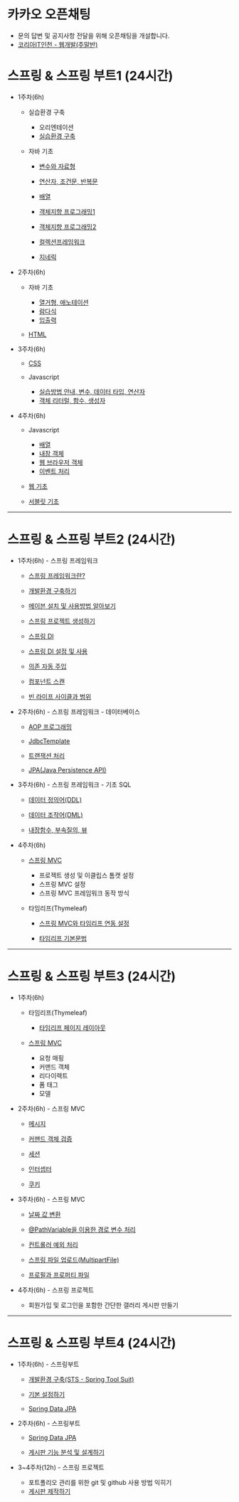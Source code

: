 # 카카오 오픈채팅
- 문의 답변 및 공지사항 전달을 위해 오픈채팅을 개설합니다.
- [코리아IT인천 - 웹개발(주말반)](https://open.kakao.com/o/gxuxLKwe)

# 스프링 & 스프링 부트1 (24시간)
* 1주차(6h)
	- 실습환경 구축 
		- 오리엔테이션
		- [실습환경 구축](https://github.com/yonggyo1125/curriculum300H/tree/main/1.JAVA(84%EC%8B%9C%EA%B0%84)/1%EC%9D%BC%EC%B0%A8(3h)%20-%20%EC%8B%A4%EC%8A%B5%ED%99%98%EA%B2%BD%20%EA%B5%AC%EC%B6%95%2C%EB%B3%80%EC%88%98%EC%99%80%20%EC%9E%90%EB%A3%8C%ED%98%95#%EC%8B%A4%EC%8A%B5%ED%99%98%EA%B2%BD-%EA%B5%AC%EC%B6%95%ED%95%98%EA%B8%B0)
		
	- 자바 기초
		- [변수와 자료형](https://github.com/yonggyo1125/curriculum300H/tree/main/1.JAVA(84%EC%8B%9C%EA%B0%84)/1%EC%9D%BC%EC%B0%A8(3h)%20-%20%EC%8B%A4%EC%8A%B5%ED%99%98%EA%B2%BD%20%EA%B5%AC%EC%B6%95%2C%EB%B3%80%EC%88%98%EC%99%80%20%EC%9E%90%EB%A3%8C%ED%98%95#%EB%B3%80%EC%88%98%EC%99%80-%EC%9E%90%EB%A3%8C%ED%98%95)
		- [연산자, 조건문, 반복문](https://github.com/yonggyo1125/curriculum300H/tree/main/1.JAVA(84%EC%8B%9C%EA%B0%84)/2~3%EC%9D%BC%EC%B0%A8(6h)%20-%20%EC%97%B0%EC%82%B0%EC%9E%90%2C%20%EC%A1%B0%EA%B1%B4%EB%AC%B8%2C%20%EB%B0%98%EB%B3%B5%EB%AC%B8)
		- [배열](https://github.com/yonggyo1125/curriculum300H/tree/main/1.JAVA(84%EC%8B%9C%EA%B0%84)/4%EC%9D%BC%EC%B0%A8(3h)%20-%20%EB%B0%B0%EC%97%B4)
		
		- [객체지향 프로그래밍1](https://github.com/yonggyo1125/curriculum300H/tree/main/1.JAVA(84%EC%8B%9C%EA%B0%84)/5~7%EC%9D%BC%EC%B0%A8(9h)%20-%20%EA%B0%9D%EC%B2%B4%EC%A7%80%ED%96%A5%20%ED%94%84%EB%A1%9C%EA%B7%B8%EB%9E%98%EB%B0%8D1)
		
		- <a href='https://github.com/yonggyo1125/curriculum300H/tree/main/1.JAVA(84%EC%8B%9C%EA%B0%84)/8~10%EC%9D%BC%EC%B0%A8(9h%20-%20%EA%B0%9D%EC%B2%B4%EC%A7%80%ED%96%A5%20%ED%94%84%EB%A1%9C%EA%B7%B8%EB%9E%98%EB%B0%8D2'>객체지향 프로그래밍2</a>
		
		
		- [컬렉션프레임워크](https://github.com/yonggyo1125/curriculum300H/tree/main/1.JAVA(84%EC%8B%9C%EA%B0%84)/13~14%EC%9D%BC%EC%B0%A8(6h)%20-%20%EC%BB%AC%EB%A0%89%EC%85%98%20%ED%94%84%EB%A0%88%EC%9E%84%EC%9B%8C%ED%81%AC)
		- [지네릭](https://github.com/yonggyo1125/curriculum300H/tree/main/1.JAVA(84%EC%8B%9C%EA%B0%84)/15%EC%9D%BC%EC%B0%A8(3h)%20-%20%EC%A7%80%EB%84%A4%EB%A6%AD%EC%8A%A4)
		
* 2주차(6h)

	- 자바 기초
		- [열거형, 애노테이션](https://github.com/yonggyo1125/curriculum300H/tree/main/1.JAVA(84%EC%8B%9C%EA%B0%84)/16%EC%9D%BC%EC%B0%A8(3h)%20-%20%EC%97%B4%EA%B1%B0%ED%98%95%2C%20%EC%95%A0%EB%84%88%ED%85%8C%EC%9D%B4%EC%85%98)
		- [람다식](https://github.com/yonggyo1125/curriculum300H/tree/main/1.JAVA(84%EC%8B%9C%EA%B0%84)/18%EC%9D%BC%EC%B0%A8(3h)%20-%20%EB%9E%8C%EB%8B%A4%EC%8B%9D)
		- [입출력	](https://github.com/yonggyo1125/curriculum300H/tree/main/1.JAVA(84%EC%8B%9C%EA%B0%84)/20~21%EC%9D%BC%EC%B0%A8(6h)%20-%20%EC%9E%85%EC%B6%9C%EB%A0%A5(IO))
		
	- [HTML](https://github.com/yonggyo1125/curriculum300H/tree/main/2.%EC%9B%B9%ED%91%9C%EC%A4%80(48%EC%8B%9C%EA%B0%84)/1%EC%9D%BC%EC%B0%A8(3h)%20-%20HTML)
		
* 3주차(6h)
	- [CSS](https://github.com/yonggyo1125/curriculum300H/tree/main/2.%EC%9B%B9%ED%91%9C%EC%A4%80(48%EC%8B%9C%EA%B0%84)/2~3%EC%9D%BC%EC%B0%A8(6h)%20-%20CSS)
		
	- Javascript
		- [실습방법 안내, 변수, 데이터 타입, 연산자](https://github.com/yonggyo1125/curriculum300H/tree/main/2.%EC%9B%B9%ED%91%9C%EC%A4%80(48%EC%8B%9C%EA%B0%84)/4%EC%9D%BC%EC%B0%A8(3h)%20-%20Javascript(%EC%8B%A4%EC%8A%B5%EB%B0%A9%EB%B2%95%2C%20%EC%A3%BC%EC%84%9D%2C%20%EB%B3%80%EC%88%98%2C%20%EC%97%B0%EC%82%B0%EC%9E%90))
		- [객체 리터럴, 함수, 생성자](https://github.com/yonggyo1125/curriculum300H/tree/main/2.%EC%9B%B9%ED%91%9C%EC%A4%80(48%EC%8B%9C%EA%B0%84)/5%EC%9D%BC%EC%B0%A8(3h)%20-%20Javascript(%EA%B0%9D%EC%B2%B4%20%EB%A6%AC%ED%84%B0%EB%9F%B4%2C%20%ED%95%A8%EC%88%98%2C%EB%A9%94%EC%84%9C%EB%93%9C%2C%20%EC%83%9D%EC%84%B1%EC%9E%90))
		
* 4주차(6h)
	- Javascript
		- [배열](https://github.com/yonggyo1125/curriculum300H/tree/main/2.%EC%9B%B9%ED%91%9C%EC%A4%80(48%EC%8B%9C%EA%B0%84)/8%EC%9D%BC%EC%B0%A8(3h)%20-%20%EB%B0%B0%EC%97%B4)
		- [내장 객체](https://github.com/yonggyo1125/curriculum300H/tree/main/2.%EC%9B%B9%ED%91%9C%EC%A4%80(48%EC%8B%9C%EA%B0%84)/6~7%EC%9D%BC%EC%B0%A8(6h)%20-%20%EB%82%B4%EC%9E%A5%EA%B0%9D%EC%B2%B4)
		- [웹 브라우저 객체](https://github.com/yonggyo1125/curriculum300H/tree/main/2.%EC%9B%B9%ED%91%9C%EC%A4%80(48%EC%8B%9C%EA%B0%84)/13~14%EC%9D%BC%EC%B0%A8(6h)%20-%20%EC%9B%B9%EB%B8%8C%EB%9D%BC%EC%9A%B0%EC%A0%80%20%EA%B0%9D%EC%B2%B4)
		- [이벤트 처리](https://github.com/yonggyo1125/curriculum300H/tree/main/2.%EC%9B%B9%ED%91%9C%EC%A4%80(48%EC%8B%9C%EA%B0%84)/15%EC%9D%BC%EC%B0%A8(3h)%20-%20%EC%9D%B4%EB%B2%A4%ED%8A%B8%20%EC%B2%98%EB%A6%AC)

	- [웹 기초](https://github.com/yonggyo1125/curriculum300H/tree/main/4.Servlet%20%26%20JSP1(21%EC%8B%9C%EA%B0%84)/1%EC%9D%BC%EC%B0%A8(3h)%20-%20%EA%B0%9C%EB%B0%9C%ED%99%98%EA%B2%BD%20%EA%B5%AC%EC%B6%95%2C%20%EC%9B%B9%20%EA%B8%B0%EC%B4%88%2C%20%EC%84%9C%EB%B8%94%EB%A6%BF(Servlet)#%EC%9B%B9-%EA%B8%B0%EC%B4%88)

	- [서블릿 기초](https://github.com/yonggyo1125/curriculum300H/tree/main/4.Servlet%20%26%20JSP1(21%EC%8B%9C%EA%B0%84)/1%EC%9D%BC%EC%B0%A8(3h)%20-%20%EA%B0%9C%EB%B0%9C%ED%99%98%EA%B2%BD%20%EA%B5%AC%EC%B6%95%2C%20%EC%9B%B9%20%EA%B8%B0%EC%B4%88%2C%20%EC%84%9C%EB%B8%94%EB%A6%BF(Servlet))
		
* * * 
# 스프링 & 스프링 부트2 (24시간)

* 1주차(6h) - 스프링 프레임워크
	- [스프링 프레임워크란?](https://github.com/yonggyo1125/curriculum300H/tree/main/6.Spring%20%26%20Spring%20Boot(75%EC%8B%9C%EA%B0%84)/1%EC%9D%BC%EC%B0%A8(3h)%20-%20%EA%B0%9C%EB%B0%9C%ED%99%98%EA%B2%BD%20%EA%B5%AC%EC%B6%95%2C%20%EB%A9%94%EC%9D%B4%EB%B8%90%2C%20%EC%8A%A4%ED%94%84%EB%A7%81%20DI#%EC%8A%A4%ED%94%84%EB%A7%81-%ED%94%84%EB%A0%88%EC%9E%84%EC%9B%8C%ED%81%AC%EB%9E%80)
	
	- [개발환경 구축하기](https://github.com/yonggyo1125/curriculum300H/tree/main/6.Spring%20%26%20Spring%20Boot(75%EC%8B%9C%EA%B0%84)/1%EC%9D%BC%EC%B0%A8(3h)%20-%20%EA%B0%9C%EB%B0%9C%ED%99%98%EA%B2%BD%20%EA%B5%AC%EC%B6%95%2C%20%EB%A9%94%EC%9D%B4%EB%B8%90%2C%20%EC%8A%A4%ED%94%84%EB%A7%81%20DI#%EA%B0%9C%EB%B0%9C%ED%99%98%EA%B2%BD-%EA%B5%AC%EC%B6%95%ED%95%98%EA%B8%B0)
	
	- [메이븐 설치 및 사용방법 알아보기](https://github.com/yonggyo1125/curriculum300H/tree/main/6.Spring%20%26%20Spring%20Boot(75%EC%8B%9C%EA%B0%84)/1%EC%9D%BC%EC%B0%A8(3h)%20-%20%EA%B0%9C%EB%B0%9C%ED%99%98%EA%B2%BD%20%EA%B5%AC%EC%B6%95%2C%20%EB%A9%94%EC%9D%B4%EB%B8%90%2C%20%EC%8A%A4%ED%94%84%EB%A7%81%20DI#%EB%A9%94%EC%9D%B4%EB%B8%90-%EC%84%A4%EC%B9%98-%EB%B0%8F-%EC%82%AC%EC%9A%A9%EB%B0%A9%EB%B2%95-%EC%95%8C%EC%95%84%EB%B3%B4%EA%B8%B0)
	
	- [스프링 프로젝트 생성하기](https://github.com/yonggyo1125/curriculum300H/tree/main/6.Spring%20%26%20Spring%20Boot(75%EC%8B%9C%EA%B0%84)/1%EC%9D%BC%EC%B0%A8(3h)%20-%20%EA%B0%9C%EB%B0%9C%ED%99%98%EA%B2%BD%20%EA%B5%AC%EC%B6%95%2C%20%EB%A9%94%EC%9D%B4%EB%B8%90%2C%20%EC%8A%A4%ED%94%84%EB%A7%81%20DI#%EC%8A%A4%ED%94%84%EB%A7%81-%ED%94%84%EB%A1%9C%EC%A0%9D%ED%8A%B8-%EC%83%9D%EC%84%B1%ED%95%98%EA%B8%B0)
	
	- [스프링 DI](https://github.com/yonggyo1125/curriculum300H/tree/main/6.Spring%20%26%20Spring%20Boot(75%EC%8B%9C%EA%B0%84)/1%EC%9D%BC%EC%B0%A8(3h)%20-%20%EA%B0%9C%EB%B0%9C%ED%99%98%EA%B2%BD%20%EA%B5%AC%EC%B6%95%2C%20%EB%A9%94%EC%9D%B4%EB%B8%90%2C%20%EC%8A%A4%ED%94%84%EB%A7%81%20DI#%EC%8A%A4%ED%94%84%EB%A7%81-didependency-injection---%EC%9D%98%EC%A1%B4%EC%A3%BC%EC%9E%85)
	
	- [스프링 DI 설정 및 사용](https://github.com/yonggyo1125/curriculum300H/tree/main/6.Spring%20%26%20Spring%20Boot(75%EC%8B%9C%EA%B0%84)/2%EC%9D%BC%EC%B0%A8(3h)%20-%20%EC%8A%A4%ED%94%84%EB%A7%81%20DI%2C%20%EC%9D%98%EC%A1%B4%20%EC%9E%90%EB%8F%99%EC%A3%BC%EC%9E%85%2C%20%EC%BB%B4%ED%8F%AC%EB%84%8C%ED%8A%B8%20%EC%8A%A4%EC%BA%94%2C%20%EB%B9%88%20%EB%9D%BC%EC%9D%B4%ED%94%84%20%EC%82%AC%EC%9D%B4%ED%81%B4#%EC%8A%A4%ED%94%84%EB%A7%81-di-%EC%84%A4%EC%A0%95-%EB%B0%8F-%EC%82%AC%EC%9A%A9)
	
	- [의존 자동 주입](https://github.com/yonggyo1125/curriculum300H/tree/main/6.Spring%20%26%20Spring%20Boot(75%EC%8B%9C%EA%B0%84)/2%EC%9D%BC%EC%B0%A8(3h)%20-%20%EC%8A%A4%ED%94%84%EB%A7%81%20DI%2C%20%EC%9D%98%EC%A1%B4%20%EC%9E%90%EB%8F%99%EC%A3%BC%EC%9E%85%2C%20%EC%BB%B4%ED%8F%AC%EB%84%8C%ED%8A%B8%20%EC%8A%A4%EC%BA%94%2C%20%EB%B9%88%20%EB%9D%BC%EC%9D%B4%ED%94%84%20%EC%82%AC%EC%9D%B4%ED%81%B4#%EC%9D%98%EC%A1%B4-%EC%9E%90%EB%8F%99-%EC%A3%BC%EC%9E%85)
	
	- [컴포넌트 스캔](https://github.com/yonggyo1125/curriculum300H/tree/main/6.Spring%20%26%20Spring%20Boot(75%EC%8B%9C%EA%B0%84)/2%EC%9D%BC%EC%B0%A8(3h)%20-%20%EC%8A%A4%ED%94%84%EB%A7%81%20DI%2C%20%EC%9D%98%EC%A1%B4%20%EC%9E%90%EB%8F%99%EC%A3%BC%EC%9E%85%2C%20%EC%BB%B4%ED%8F%AC%EB%84%8C%ED%8A%B8%20%EC%8A%A4%EC%BA%94%2C%20%EB%B9%88%20%EB%9D%BC%EC%9D%B4%ED%94%84%20%EC%82%AC%EC%9D%B4%ED%81%B4#%EC%BB%B4%ED%8F%AC%EB%84%8C%ED%8A%B8-%EC%8A%A4%EC%BA%94)
	
	- [빈 라이프 사이클과 범위](https://github.com/yonggyo1125/curriculum300H/tree/main/6.Spring%20%26%20Spring%20Boot(75%EC%8B%9C%EA%B0%84)/2%EC%9D%BC%EC%B0%A8(3h)%20-%20%EC%8A%A4%ED%94%84%EB%A7%81%20DI%2C%20%EC%9D%98%EC%A1%B4%20%EC%9E%90%EB%8F%99%EC%A3%BC%EC%9E%85%2C%20%EC%BB%B4%ED%8F%AC%EB%84%8C%ED%8A%B8%20%EC%8A%A4%EC%BA%94%2C%20%EB%B9%88%20%EB%9D%BC%EC%9D%B4%ED%94%84%20%EC%82%AC%EC%9D%B4%ED%81%B4#%EB%B9%88-%EB%9D%BC%EC%9D%B4%ED%94%84-%EC%82%AC%EC%9D%B4%ED%81%B4%EA%B3%BC-%EB%B2%94%EC%9C%84)
	
* 2주차(6h) - 스프링 프레임워크 - 데이터베이스 
	- [AOP 프로그래밍](https://github.com/yonggyo1125/curriculum300H/tree/main/6.Spring%20%26%20Spring%20Boot(75%EC%8B%9C%EA%B0%84)/3%EC%9D%BC%EC%B0%A8(3h)%20-%20AOP%20%ED%94%84%EB%A1%9C%EA%B7%B8%EB%9E%98%EB%B0%8D)
	
	- [JdbcTemplate](https://github.com/yonggyo1125/curriculum300H/tree/main/6.Spring%20%26%20Spring%20Boot(75%EC%8B%9C%EA%B0%84)/4%EC%9D%BC%EC%B0%A8(3h)%20-%20JdbcTemplate%2C%20%ED%8A%B8%EB%9E%9C%EC%9E%AD%EC%85%98%2C%20JPA%20%EC%97%B0%EB%8F%99%ED%95%98%EA%B8%B0#%EB%8D%B0%EC%9D%B4%ED%84%B0%EB%B2%A0%EC%9D%B4%EC%8A%A4-%EC%97%B0%EB%8F%99)
	
	- [트랜잭션 처리](https://github.com/yonggyo1125/curriculum300H/tree/main/6.Spring%20%26%20Spring%20Boot(75%EC%8B%9C%EA%B0%84)/4%EC%9D%BC%EC%B0%A8(3h)%20-%20JdbcTemplate%2C%20%ED%8A%B8%EB%9E%9C%EC%9E%AD%EC%85%98%2C%20JPA%20%EC%97%B0%EB%8F%99%ED%95%98%EA%B8%B0#%ED%8A%B8%EB%9E%9C%EC%9E%AD%EC%85%98-%EC%B2%98%EB%A6%AC)
	
	- [JPA(Java Persistence API)](https://github.com/yonggyo1125/curriculum300H/tree/main/6.Spring%20%26%20Spring%20Boot(75%EC%8B%9C%EA%B0%84)/4%EC%9D%BC%EC%B0%A8(3h)%20-%20JdbcTemplate%2C%20%ED%8A%B8%EB%9E%9C%EC%9E%AD%EC%85%98%2C%20JPA%20%EC%97%B0%EB%8F%99%ED%95%98%EA%B8%B0#jpa)
	
* 3주차(6h) - 스프링 프레임워크 - 기초 SQL

	- [데이터 정의어(DDL)](https://github.com/yonggyo1125/curriculum300H/tree/main/3.%EB%8D%B0%EC%9D%B4%ED%84%B0%EB%B2%A0%EC%9D%B4%EC%8A%A4(12%EC%8B%9C%EA%B0%84)/1%EC%9D%BC%EC%B0%A8(3h)%20-%20SQL%20%EC%8B%A4%EC%8A%B5%ED%99%98%EA%B2%BD%20%EA%B5%AC%EC%84%B1%2C%20%EB%8D%B0%EC%9D%B4%ED%84%B0%20%EC%A0%95%EC%9D%98%EC%96%B4(DDL)%2C%20%EB%8D%B0%EC%9D%B4%ED%84%B0%20%EC%A1%B0%EC%9E%91%EC%96%B4(DML))
	
	- [데이터 조작어(DML)](https://github.com/yonggyo1125/curriculum300H/tree/main/3.%EB%8D%B0%EC%9D%B4%ED%84%B0%EB%B2%A0%EC%9D%B4%EC%8A%A4(12%EC%8B%9C%EA%B0%84)/2%EC%9D%BC%EC%B0%A8(3h)%20-%20%EB%8D%B0%EC%9D%B4%ED%84%B0%20%EC%A1%B0%EC%9E%91%EC%96%B4(DML))
	
	- [내장함수, 부속질의, 뷰](https://github.com/yonggyo1125/curriculum300H/tree/main/3.%EB%8D%B0%EC%9D%B4%ED%84%B0%EB%B2%A0%EC%9D%B4%EC%8A%A4(12%EC%8B%9C%EA%B0%84)/3%EC%9D%BC%EC%B0%A8(3h)%20-%20%EB%82%B4%EC%9E%A5%ED%95%A8%EC%88%98%2C%20%EB%B6%80%EC%86%8D%EC%A7%88%EC%9D%98%2C%20%EB%B7%B0)
	
* 4주차(6h)
	- [스프링 MVC](https://github.com/yonggyo1125/curriculum300H/tree/main/6.Spring%20%26%20Spring%20Boot(75%EC%8B%9C%EA%B0%84)/5%EC%9D%BC%EC%B0%A8(3h)%20-%20%EC%8A%A4%ED%94%84%EB%A7%81%20MVC(%EC%84%A4%EC%A0%95%2C%20%ED%94%84%EB%A0%88%EC%9E%84%EC%9B%8C%ED%81%AC%20%EB%8F%99%EC%9E%91%EB%B0%A9%EC%8B%9D))
		- 프로젝트 생성 및 이클립스 톰캣 설정
		- 스프링 MVC 설정
		- 스프링 MVC 프레임워크 동작 방식
		
	- 타임리프(Thymeleaf)
		- [스프링 MVC와 타임리프 연동 설정](https://github.com/yonggyo1125/curriculum300H/tree/main/6.Spring%20%26%20Spring%20Boot(75%EC%8B%9C%EA%B0%84)/15~16%EC%9D%BC%EC%B0%A8(6h)%20-%20%ED%83%80%EC%9E%84%EB%A6%AC%ED%94%84(Thymeleaf)#%ED%83%80%EC%9E%84%EB%A6%AC%ED%94%84thymeleaf)
		
		- [타임리프 기본문법](https://github.com/yonggyo1125/curriculum300H/tree/main/6.Spring%20%26%20Spring%20Boot(75%EC%8B%9C%EA%B0%84)/15~16%EC%9D%BC%EC%B0%A8(6h)%20-%20%ED%83%80%EC%9E%84%EB%A6%AC%ED%94%84(Thymeleaf)#%ED%83%80%EC%9E%84%EB%A6%AC%ED%94%84-%EC%86%8C%EA%B0%9C)
		
* * * 
# 스프링 & 스프링 부트3 (24시간)

* 1주차(6h)
	- 타임리프(Thymeleaf)
		- [타임리프 페이지 레이아웃](https://github.com/yonggyo1125/curriculum300H/tree/main/6.Spring%20%26%20Spring%20Boot(75%EC%8B%9C%EA%B0%84)/15~16%EC%9D%BC%EC%B0%A8(6h)%20-%20%ED%83%80%EC%9E%84%EB%A6%AC%ED%94%84(Thymeleaf)#%ED%83%80%EC%9E%84%EB%A6%AC%ED%94%84-%ED%8E%98%EC%9D%B4%EC%A7%80-%EB%A0%88%EC%9D%B4%EC%95%84%EC%9B%83)
		
	- [스프링 MVC](https://github.com/yonggyo1125/curriculum300H/tree/main/6.Spring%20%26%20Spring%20Boot(75%EC%8B%9C%EA%B0%84)/6%EC%9D%BC%EC%B0%A8(3h)%20-%20%EC%8A%A4%ED%94%84%EB%A7%81%20MVC(%EC%9A%94%EC%B2%AD%EB%A7%A4%ED%95%91%2C%20%EC%BB%A4%EB%A7%A8%EB%93%9C%20%EA%B0%9D%EC%B2%B4%2C%20%ED%8F%BC%20%ED%83%9C%EA%B7%B8%2C%20%EB%AA%A8%EB%8D%B8))
		- 요청 매핑
		- 커맨드 객체
		- 리다이렉트
		- 폼 태그
		- 모델 
		
* 2주차(6h) - 스프링 MVC
	- [메시지](https://github.com/yonggyo1125/curriculum300H/tree/main/6.Spring%20%26%20Spring%20Boot(75%EC%8B%9C%EA%B0%84)/7%EC%9D%BC%EC%B0%A8(3h)%20-%20%EC%8A%A4%ED%94%84%EB%A7%81%20MVC(%EB%A9%94%EC%84%B8%EC%A7%80%2C%20%EC%BB%A4%EB%A7%A8%EB%93%9C%20%EA%B0%9D%EC%B2%B4%20%EA%B2%80%EC%A6%9D))
	
	- [커맨드 객체 검증](https://github.com/yonggyo1125/curriculum300H/tree/main/6.Spring%20%26%20Spring%20Boot(75%EC%8B%9C%EA%B0%84)/7%EC%9D%BC%EC%B0%A8(3h)%20-%20%EC%8A%A4%ED%94%84%EB%A7%81%20MVC(%EB%A9%94%EC%84%B8%EC%A7%80%2C%20%EC%BB%A4%EB%A7%A8%EB%93%9C%20%EA%B0%9D%EC%B2%B4%20%EA%B2%80%EC%A6%9D)#%EC%BB%A4%EB%A7%A8%EB%93%9C-%EA%B0%9D%EC%B2%B4%EC%9D%98-%EA%B0%92-%EA%B2%80%EC%A6%9D%EA%B3%BC-%EC%97%90%EB%9F%AC-%EB%A9%94%EC%8B%9C%EC%A7%80-%EC%B2%98%EB%A6%AC)
	
	- [세션](https://github.com/yonggyo1125/curriculum300H/tree/main/6.Spring%20%26%20Spring%20Boot(75%EC%8B%9C%EA%B0%84)/8%EC%9D%BC%EC%B0%A8(3h)%20-%20%EC%8A%A4%ED%94%84%EB%A7%81%20MVC(%EC%84%B8%EC%85%98%2C%20%EC%9D%B8%ED%84%B0%EC%85%89%ED%84%B0%2C%20%EC%BF%A0%ED%82%A4)#%EC%8A%A4%ED%94%84%EB%A7%81-mvc--%EC%84%B8%EC%85%98-%EC%9D%B8%ED%84%B0%EC%85%89%ED%84%B0-%EC%BF%A0%ED%82%A4)
	
	- [인터셉터](https://github.com/yonggyo1125/curriculum300H/tree/main/6.Spring%20%26%20Spring%20Boot(75%EC%8B%9C%EA%B0%84)/8%EC%9D%BC%EC%B0%A8(3h)%20-%20%EC%8A%A4%ED%94%84%EB%A7%81%20MVC(%EC%84%B8%EC%85%98%2C%20%EC%9D%B8%ED%84%B0%EC%85%89%ED%84%B0%2C%20%EC%BF%A0%ED%82%A4)#%EC%9D%B8%ED%84%B0%EC%85%89%ED%84%B0-%EC%82%AC%EC%9A%A9%ED%95%98%EA%B8%B0)
	
	- [쿠키](https://github.com/yonggyo1125/curriculum300H/tree/main/6.Spring%20%26%20Spring%20Boot(75%EC%8B%9C%EA%B0%84)/8%EC%9D%BC%EC%B0%A8(3h)%20-%20%EC%8A%A4%ED%94%84%EB%A7%81%20MVC(%EC%84%B8%EC%85%98%2C%20%EC%9D%B8%ED%84%B0%EC%85%89%ED%84%B0%2C%20%EC%BF%A0%ED%82%A4)#%EC%BB%A8%ED%8A%B8%EB%A1%A4%EB%9F%AC%EC%97%90%EC%84%9C-%EC%BF%A0%ED%82%A4-%EC%82%AC%EC%9A%A9%ED%95%98%EA%B8%B0)
	
* 3주차(6h) - 스프링 MVC
	- [날짜 값 변환](https://github.com/yonggyo1125/curriculum300H/tree/main/6.Spring%20%26%20Spring%20Boot(75%EC%8B%9C%EA%B0%84)/9%EC%9D%BC%EC%B0%A8(3h)%20-%20%EC%8A%A4%ED%94%84%EB%A7%81%20MVC(%EB%82%A0%EC%A7%9C%20%EA%B0%92%20%EB%B3%80%ED%99%98%2C%20%40PathVariable%2C%20%EC%BB%A8%ED%8A%B8%EB%A1%A4%EB%9F%AC%20%EC%98%88%EC%99%B8%20%EC%B2%98%EB%A6%AC)#%EC%8A%A4%ED%94%84%EB%A7%81-mvc--%EB%82%A0%EC%A7%9C-%EA%B0%92-%EB%B3%80%ED%99%98-pathvariable-%EC%9D%B5%EC%85%89%EC%85%98-%EC%B2%98%EB%A6%AC)

	- [@PathVariable을 이용한 경로 변수 처리](https://github.com/yonggyo1125/curriculum300H/tree/main/6.Spring%20%26%20Spring%20Boot(75%EC%8B%9C%EA%B0%84)/9%EC%9D%BC%EC%B0%A8(3h)%20-%20%EC%8A%A4%ED%94%84%EB%A7%81%20MVC(%EB%82%A0%EC%A7%9C%20%EA%B0%92%20%EB%B3%80%ED%99%98%2C%20%40PathVariable%2C%20%EC%BB%A8%ED%8A%B8%EB%A1%A4%EB%9F%AC%20%EC%98%88%EC%99%B8%20%EC%B2%98%EB%A6%AC)#pathvariable%EC%9D%84-%EC%9D%B4%EC%9A%A9%ED%95%9C-%EA%B2%BD%EB%A1%9C-%EB%B3%80%EC%88%98-%EC%B2%98%EB%A6%AC)
	
	- [컨트롤러 예외 처리](https://github.com/yonggyo1125/curriculum300H/tree/main/6.Spring%20%26%20Spring%20Boot(75%EC%8B%9C%EA%B0%84)/9%EC%9D%BC%EC%B0%A8(3h)%20-%20%EC%8A%A4%ED%94%84%EB%A7%81%20MVC(%EB%82%A0%EC%A7%9C%20%EA%B0%92%20%EB%B3%80%ED%99%98%2C%20%40PathVariable%2C%20%EC%BB%A8%ED%8A%B8%EB%A1%A4%EB%9F%AC%20%EC%98%88%EC%99%B8%20%EC%B2%98%EB%A6%AC)#%EC%BB%A8%ED%8A%B8%EB%A1%A4%EB%9F%AC-%EC%9D%B5%EC%85%89%EC%85%98-%EC%B2%98%EB%A6%AC%ED%95%98%EA%B8%B0)
	
	- [스프링 파일 업로드(MultipartFile)](https://github.com/yonggyo1125/curriculum300H/tree/main/6.Spring%20%26%20Spring%20Boot(75%EC%8B%9C%EA%B0%84)/10%EC%9D%BC%EC%B0%A8(3h)%20-%20%ED%8C%8C%EC%9D%BC%20%EC%97%85%EB%A1%9C%EB%93%9C(MultipartFile)%2C%20%ED%94%84%EB%A1%9C%ED%95%84%EA%B3%BC%20%ED%94%84%EB%A1%9C%ED%8D%BC%ED%8B%B0%20%ED%8C%8C%EC%9D%BC#%ED%94%84%EB%A1%9C%EC%A0%9D%ED%8A%B8-%EC%A4%80%EB%B9%84)
	
	- [프로필과 프로퍼티 파일](https://github.com/yonggyo1125/curriculum300H/tree/main/6.Spring%20%26%20Spring%20Boot(75%EC%8B%9C%EA%B0%84)/10%EC%9D%BC%EC%B0%A8(3h)%20-%20%ED%8C%8C%EC%9D%BC%20%EC%97%85%EB%A1%9C%EB%93%9C(MultipartFile)%2C%20%ED%94%84%EB%A1%9C%ED%95%84%EA%B3%BC%20%ED%94%84%EB%A1%9C%ED%8D%BC%ED%8B%B0%20%ED%8C%8C%EC%9D%BC#%ED%94%84%EB%A1%9C%ED%95%84%EA%B3%BC-%ED%94%84%EB%A1%9C%ED%8D%BC%ED%8B%B0-%ED%8C%8C%EC%9D%BC)
	
* 4주차(6h) - 스프링 프로젝트
	- 회원가입 및 로그인을 포함한 간단한 갤러리 게시판 만들기
	
* * *
# 스프링 & 스프링 부트4 (24시간)

* 1주차(6h) - 스프링부트
	- [개발환경 구축(STS - Spring Tool Suit)](https://github.com/yonggyo1125/curriculum300H/tree/main/6.Spring%20%26%20Spring%20Boot(75%EC%8B%9C%EA%B0%84)/17~20%EC%9D%BC%EC%B0%A8(21h)%20-%20%EC%8A%A4%ED%94%84%EB%A7%81%EB%B6%80%ED%8A%B8)
	
	- [기본 설정하기](https://github.com/yonggyo1125/curriculum300H/tree/main/6.Spring%20%26%20Spring%20Boot(75%EC%8B%9C%EA%B0%84)/17~20%EC%9D%BC%EC%B0%A8(21h)%20-%20%EC%8A%A4%ED%94%84%EB%A7%81%EB%B6%80%ED%8A%B8#%EA%B8%B0%EB%B3%B8-%EC%84%A4%EC%A0%95-%ED%95%98%EA%B8%B0)
	
	- [Spring Data JPA](https://github.com/yonggyo1125/curriculum300H/tree/main/6.Spring%20%26%20Spring%20Boot(75%EC%8B%9C%EA%B0%84)/17~20%EC%9D%BC%EC%B0%A8(21h)%20-%20%EC%8A%A4%ED%94%84%EB%A7%81%EB%B6%80%ED%8A%B8/Spring%20Data%20JPA)
	
* 2주차(6h) - 스프링부트
	- [Spring Data JPA](https://github.com/yonggyo1125/curriculum300H/tree/main/6.Spring%20%26%20Spring%20Boot(75%EC%8B%9C%EA%B0%84)/17~20%EC%9D%BC%EC%B0%A8(21h)%20-%20%EC%8A%A4%ED%94%84%EB%A7%81%EB%B6%80%ED%8A%B8/Spring%20Data%20JPA)
	
	- [게시판 기능 분석 및 설계하기](https://github.com/yonggyo1125/board_springboot)
	
* 3~4주차(12h) - 스프링 프로젝트
	- 포트폴리오 관리를 위한 git 및 github 사용 방법 익히기
	- [게시판 제작하기](https://github.com/yonggyo1125/board_springboot)
	